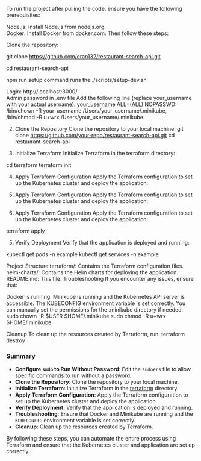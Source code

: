 To run the project after pulling the code, ensure you have the following prerequisites:

Node.js: Install Node.js from nodejs.org. </br>
Docker: Install Docker from docker.com.
Then follow these steps:

Clone the repository:

git clone https://github.com/eran132/restaurant-search-api.git

cd restaurant-search-api

npm run setup command runs the ./scripts/setup-dev.sh


Login: http://localhost:3000/ <br>
Admin password in .env file
Add the following line (replace your_username with your actual username):
your_username ALL=(ALL) NOPASSWD: /bin/chown -R your_username /Users/your_username/.minikube, /bin/chmod -R u+wrx /Users/your_username/.minikube

2. Clone the Repository
Clone the repository to your local machine:
git clone https://github.com/your-repo/restaurant-search-api.git
cd restaurant-search-api

3. Initialize Terraform
Initialize Terraform in the terraform directory:

cd terraform
terraform init

4. Apply Terraform Configuration
Apply the Terraform configuration to set up the Kubernetes cluster and deploy the application:

4. Apply Terraform Configuration
Apply the Terraform configuration to set up the Kubernetes cluster and deploy the application:

4. Apply Terraform Configuration
Apply the Terraform configuration to set up the Kubernetes cluster and deploy the application:

terraform apply


5. Verify Deployment
Verify that the application is deployed and running:

kubectl get pods -n example
kubectl get services -n example

Project Structure
terraform/: Contains the Terraform configuration files.
helm-charts/: Contains the Helm charts for deploying the application.
README.md: This file.
Troubleshooting
If you encounter any issues, ensure that:

Docker is running.
Minikube is running and the Kubernetes API server is accessible.
The KUBECONFIG environment variable is set correctly.
You can manually set the permissions for the .minikube directory if needed:
sudo chown -R $USER $HOME/.minikube
sudo chmod -R u+wrx $HOME/.minikube

Cleanup
To clean up the resources created by Terraform, run:
terraform destroy


### Summary

- **Configure `sudo` to Run Without Password**: Edit the `sudoers` file to allow specific commands to run without a password.
- **Clone the Repository**: Clone the repository to your local machine.
- **Initialize Terraform**: Initialize Terraform in the [terraform](http://_vscodecontentref_/2) directory.
- **Apply Terraform Configuration**: Apply the Terraform configuration to set up the Kubernetes cluster and deploy the application.
- **Verify Deployment**: Verify that the application is deployed and running.
- **Troubleshooting**: Ensure that Docker and Minikube are running and the `KUBECONFIG` environment variable is set correctly.
- **Cleanup**: Clean up the resources created by Terraform.

By following these steps, you can automate the entire process using Terraform and ensure that the Kubernetes cluster and application are set up correctly.
